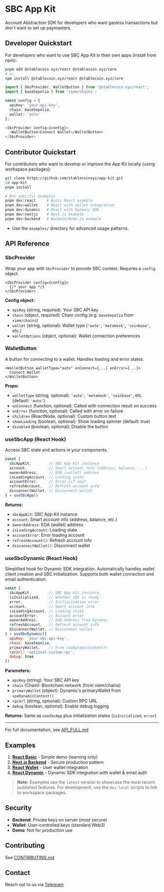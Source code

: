 # SBC App Kit

Account Abstraction SDK for developers who want gasless transactions but don't want to set up paymasters.

## Developer Quickstart

For developers who want to use SBC App Kit in their own apps (install from npm):

```bash
pnpm add @stablecoin.xyz/react @stablecoin.xyz/core
# or
npm install @stablecoin.xyz/react @stablecoin.xyz/core
```

```typescript
import { SbcProvider, WalletButton } from '@stablecoin.xyz/react';
import { baseSepolia } from 'viem/chains';

const config = {
  apiKey: 'your-api-key',
  chain: baseSepolia,
  wallet: 'auto'
};

<SbcProvider config={config}>
  <WalletButton>Connect Wallet</WalletButton>
</SbcProvider>
```

## Contributor Quickstart

For contributors who want to develop or improve the App Kit locally (using workspace packages):

```bash
git clone https://github.com/stablecoinxyz/app-kit.git
cd app-kit
pnpm install

# Run specific examples
pnpm dev:react     # Basic React example
pnpm dev:wallet    # React with wallet integration
pnpm dev:dynamic   # React with Dynamic SDK
pnpm dev:nextjs    # Next.js example
pnpm dev:backend   # Backend/Node.js example
```

- Use the `examples/` directory for advanced usage patterns.

## API Reference

### SbcProvider

Wrap your app with `SbcProvider` to provide SBC context. Requires a `config` object.

```tsx
<SbcProvider config={config}>
  {/* your app */}
</SbcProvider>
```

**Config object:**

- `apiKey` (string, required): Your SBC API key
- `chain` (object, required): Chain config (e.g. `baseSepolia` from `viem/chains`)
- `wallet` (string, optional): Wallet type (`'auto'`, `'metamask'`, `'coinbase'`, etc.)
- `walletOptions` (object, optional): Wallet connection preferences

### WalletButton

A button for connecting to a wallet. Handles loading and error states.

```tsx
<WalletButton walletType="auto" onConnect={...} onError={...}>
  Connect Wallet
</WalletButton>
```

**Props:**

- `walletType` (string, optional): `'auto'`, `'metamask'`, `'coinbase'`, etc. (default: `'auto'`)
- `onConnect` (function, optional): Called with connection result on success
- `onError` (function, optional): Called with error on failure
- `children` (ReactNode, optional): Custom button text
- `showLoading` (boolean, optional): Show loading spinner (default: true)
- `disabled` (boolean, optional): Disable the button

### useSbcApp (React Hook)

Access SBC state and actions in your components.

```js
const {
  sbcAppKit,        // SBC App Kit instance
  account,          // Smart account info (address, balance, ...)
  ownerAddress,     // EOA (wallet) address
  isLoadingAccount, // Loading state
  accountError,     // Error (if any)
  refreshAccount,   // Refresh account info
  disconnectWallet, // Disconnect wallet
} = useSbcApp()
```

**Returns:**

- `sbcAppKit`: SBC App Kit instance
- `account`: Smart account info (address, balance, etc.)
- `ownerAddress`: EOA (wallet) address
- `isLoadingAccount`: Loading state
- `accountError`: Error loading account
- `refreshAccount()`: Refresh account info
- `disconnectWallet()`: Disconnect wallet

### useSbcDynamic (React Hook)

Simplified hook for Dynamic SDK integration. Automatically handles wallet client creation and SBC initialization. Supports both wallet connection and email authentication.

```js
const {
  sbcAppKit,        // SBC App Kit instance
  isInitialized,    // Whether SDK is ready
  error,            // Initialization error
  account,          // Smart account info
  isLoadingAccount, // Loading state
  accountError,     // Account error
  ownerAddress,     // EOA address from Dynamic
  refreshAccount,   // Refresh account info
  disconnectWallet, // Disconnect wallet
} = useSbcDynamic({
  apiKey: 'your-sbc-api-key',
  chain: baseSepolia,
  primaryWallet,    // From useDynamicContext()
  rpcUrl: 'optional-custom-rpc',
  debug: true
})
```

**Parameters:**

- `apiKey` (string): Your SBC API key
- `chain` (Chain): Blockchain network (from viem/chains)
- `primaryWallet` (object): Dynamic's primaryWallet from `useDynamicContext()`
- `rpcUrl` (string, optional): Custom RPC URL
- `debug` (boolean, optional): Enable debug logging

**Returns:** Same as `useSbcApp` plus initialization states (`isInitialized`, `error`)

---

For full documentation, see [API_FULL.md](./API_FULL.md)

## Examples

1. **[React Basic](./examples/react-basic)** - Simple demo (learning only)
2. **[Next.js Backend](./examples/nextjs-backend)** - Secure production pattern
3. **[React Wallet](./examples/react-wallet)** - User wallet integration
4. **[React Dynamic](./examples/react-dynamic)** - Dynamic SDK integration with wallet & email auth

> **Note**: Examples use the `latest` version to showcase the most recent published features. For development, use the `dev:local` scripts to link to workspace packages.

## Security

- **Backend**: Private keys on server (most secure)
- **Wallet**: User-controlled keys (standard Web3)
- **Demo**: Not for production use

## Contributing

See [CONTRIBUTING.md](CONTRIBUTING.md)

## Contact

Reach out to us via [Telegram](https://t.me/stablecoin_xyz)
